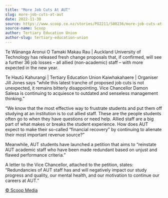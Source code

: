 ```yaml
---
title: "More Job Cuts At AUT"
slug: more-job-cuts-at-aut
date: 2022-11-30
source: https://www.scoop.co.nz/stories/PO2211/S00236/more-job-cuts-at-aut.htm
source-name: Scoop
author: Tertiary Education Union
author-slug: tertiary-education-union
---
```


<p>Te Wānanga Aronui O Tamaki Makau Rau | Auckland
University of Technology has released fresh change proposals
that, if confirmed, will see a further 36 job losses – all
allied (non-academic) staff – with more expected in the
new year.</p>

<p>Te Hautū Kahurangi | Tertiary Education
Union Kaiwhakahaere | Organiser Jill Jones says “while
this latest tranche of proposed job cuts is not unexpected,
it remains bitterly disappointing. Vice Chancellor Damon
Salesa is continuing to acquiesce to outdated and senseless
management thinking.”</p>

<p>“We know that the most
effective way to frustrate students and put them off
studying at an institution is to cut allied staff. These are
the people students often go to when they have questions or
need help. Allied staff are a big part of what makes or
breaks the student experience. How does AUT expect to make
their so-called “financial recovery” by continuing to
alienate their most important revenue
source?”</p>

<p>Meanwhile, AUT students have launched a
petition that aims to “reinstate AUT academic staff who
have been made redundant based on unjust and flawed
performance criteria.”</p>

<p>A letter to the Vice
Chancellor, attached to the petition, states:
“Redundancies of AUT staff has and will negatively impact
our study progress and quality, our mental health, and our
motivation to continue our careers at
AUT.”</p><p>
<a href="http://www.scoop.co.nz/about/terms.html" target="_blank"><span>© Scoop Media</span></a>
         </p>